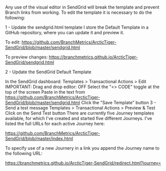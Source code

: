 Any use of the visual editor in SendGrid will break the template and prevent Branch links from working. To edit the template it is necessary to do the following:

1 - Update the sendgrid.html template
I store the Default Template in a GitHub repository, where you can update it and preview it.

To edit: https://github.com/BranchMetrics/ArcticTiger-SendGrid/blob/master/sendgrid.html

To preview changes: https://branchmetrics.github.io/ArcticTiger-SendGrid/sendgrid.html

2 - Update the SendGrid Default Template

In the SendGrid dashboard:
Templates > Transactional
Actions > Edit
IMPORTANT: Drag and drop editor: OFF
Select the "<> CODE" toggle at the top of the screen
Paste in the text from https://github.com/BranchMetrics/ArcticTiger-SendGrid/blob/master/sendgrid.html
Click the "Save Template" button
3 - Send a test message
Templates > Transactional
Actions > Preview & Test
Click on the Send Test button
There are currently five Journey templates available, for which I've created and started five different Journeys. I've listed the full URLs for each active Journey here:

https://github.com/BranchMetrics/ArcticTiger-SendGrid/blob/master/index.html

To specify use of a new Journery in a link you append the Journey name to the following URL:

https://branchmetrics.github.io/ArcticTiger-SendGrid/redirect.html?journey=
